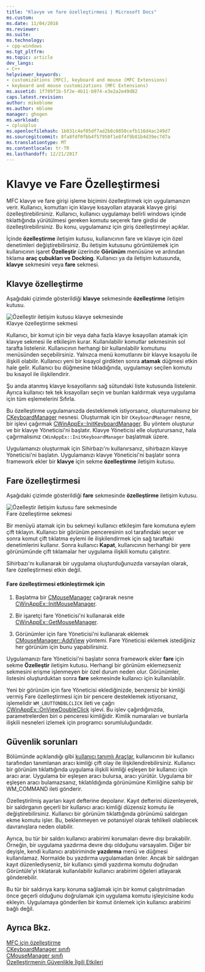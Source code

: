 ```yaml
---
title: "Klavye ve fare özelleştirmesi | Microsoft Docs"
ms.custom: 
ms.date: 11/04/2016
ms.reviewer: 
ms.suite: 
ms.technology:
- cpp-windows
ms.tgt_pltfrm: 
ms.topic: article
dev_langs:
- C++
helpviewer_keywords:
- customizations [MFC], keyboard and mouse (MFC Extensions)
- keyboard and mouse customizations (MFC Extensions)
ms.assetid: 1f789f1b-5f2e-4b11-b974-e3e2a2e49d82
caps.latest.revision: 
author: mikeblome
ms.author: mblome
manager: ghogen
ms.workload:
- cplusplus
ms.openlocfilehash: 1b031c4af05df7ad2b8c0850cefb116d4ac249d7
ms.sourcegitcommit: 8fa8fdf0fbb4f57950f1e8f4f9b81b4d39ec7d7a
ms.translationtype: MT
ms.contentlocale: tr-TR
ms.lasthandoff: 12/21/2017
---
```

# <a name="keyboard-and-mouse-customization"></a>Klavye ve Fare Özelleştirmesi
MFC klavye ve fare girişi işleme biçimini özelleştirmek için uygulamanızın verir. Kullanıcı, komutları için klavye kısayolları atayarak klavye girişi özelleştirebilirsiniz. Kullanıcı, kullanıcı uygulamayı belirli windows içinde tıklattığında yürütülmesi gereken komutu seçerek fare girdisi de özelleştirebilirsiniz. Bu konu, uygulamanız için giriş özelleştirmeyi açıklar.  
  
 İçinde **özelleştirme** iletişim kutusu, kullanıcının fare ve klavye için özel denetimleri değiştirebilirsiniz. Bu iletişim kutusunu görüntülemek için kullanıcının işaret **Özelleştir** üzerinde **Görünüm** menüsüne ve ardından tıklama **araç çubukları ve Docking**. Kullanıcı ya da iletişim kutusunda, **klavye** sekmesini veya **fare** sekmesi.  
  
## <a name="keyboard-customization"></a>Klavye özelleştirme  
 Aşağıdaki çizimde gösterildiği **klavye** sekmesinde **özelleştirme** iletişim kutusu.  
  
 ![Özelleştir iletişim kutusu klavye sekmesinde](../mfc/media/mfcnextkeyboardtab.png "mfcnextkeyboardtab")  
Klavye özelleştirme sekmesi  
  
 Kullanıcı, bir komut için bir veya daha fazla klavye kısayolları atamak için klavye sekmesi ile etkileşim kurar. Kullanılabilir komutlar sekmesinin sol tarafta listelenir. Kullanıcının herhangi bir kullanılabilir komutunu menüsünden seçebilirsiniz. Yalnızca menü komutlarını bir klavye kısayolu ile ilişkili olabilir. Kullanıcı yeni bir kısayol girdikten sonra **atamak** düğmesi etkin hale gelir. Kullanıcı bu düğmesine tıkladığında, uygulamayı seçilen komutu bu kısayol ile ilişkilendirir.  
  
 Şu anda atanmış klavye kısayollarını sağ sütundaki liste kutusunda listelenir. Ayrıca kullanıcı tek tek kısayolları seçin ve bunları kaldırmak veya uygulama için tüm eşlemelerini Sıfırla.  
  
 Bu özelleştirme uygulamanızda desteklemek istiyorsanız, oluşturmalısınız bir [CKeyboardManager](../mfc/reference/ckeyboardmanager-class.md) nesnesi. Oluşturmak için bir `CKeyboardManager` nesne, bir işlevi çağırmak [CWinAppEx::InitKeyboardManager](../mfc/reference/cwinappex-class.md#initkeyboardmanager). Bu yöntem oluşturur ve bir klavye Yöneticisi'ni başlatır. Klavye Yöneticisi elle oluşturursanız, hala çağırmalısınız `CWinAppEx::InitKeyboardManager` başlatmak üzere.  
  
 Uygulamanızı oluşturmak için Sihirbazı'nı kullanırsanız, sihirbazın klavye Yöneticisi'ni başlatın. Uygulamanızı klavye Yöneticisi'ni başlatır sonra framework ekler bir **klavye** için sekme **özelleştirme** iletişim kutusu.  
  
## <a name="mouse-customization"></a>Fare özelleştirmesi  
 Aşağıdaki çizimde gösterildiği **fare** sekmesinde **özelleştirme** iletişim kutusu.  
  
 ![Özelleştir iletişim kutusu fare sekmesinde](../mfc/media/mfcnextmousetab.png "mfcnextmousetab")  
Fare özelleştirme sekmesi  
  
 Bir menüyü atamak için bu sekmeyi kullanıcı etkileşim fare komutuna eylem çift tıklayın. Kullanıcı bir görünüm penceresinin sol tarafındaki seçer ve sonra komut çift tıklatma eylemi ile ilişkilendirmek için sağ taraftaki denetimlerini kullanır. Sonra kullanıcı **Kapat**, kullanıcının herhangi bir yere görünümünde çift tıklamalar her uygulama ilişkili komutu çalıştırır.  
  
 Sihirbazı'nı kullanarak bir uygulama oluşturduğunuzda varsayılan olarak, fare özelleştirmesi etkin değil.  
  
#### <a name="to-enable-mouse-customization"></a>Fare özelleştirmesi etkinleştirmek için  
  
1.  Başlatma bir [CMouseManager](../mfc/reference/cmousemanager-class.md) çağırarak nesne [CWinAppEx::InitMouseManager](../mfc/reference/cwinappex-class.md#initmousemanager).  
  
2.  Bir işaretçi fare Yöneticisi'ni kullanarak elde [CWinAppEx::GetMouseManager](../mfc/reference/cwinappex-class.md#getmousemanager).  
  
3.  Görünümler için fare Yöneticisi'ni kullanarak eklemek [CMouseManager::AddView](../mfc/reference/cmousemanager-class.md#addview) yöntemi. Fare Yöneticisi eklemek istediğiniz her görünüm için bunu yapabilirsiniz.  
  
 Uygulamanızı fare Yöneticisi'ni başlatır sonra framework ekler **fare** için sekme **Özelleştir** iletişim kutusu. Herhangi bir görünüm eklemezseniz sekmesini erişme işlenmeyen bir özel durum neden olur. Görünümler, listesini oluşturduktan sonra **fare** sekmesinde kullanıcı için kullanılabilir.  
  
 Yeni bir görünüm için fare Yöneticisi eklediğinizde, benzersiz bir kimliği vermiş Fare özelleştirmesi için bir pencere desteklemek istiyorsanız, işlemelidir `WM_LBUTTONDBLCLICK` ileti ve çağrı [CWinAppEx::OnViewDoubleClick](../mfc/reference/cwinappex-class.md#onviewdoubleclick) işlevi. Bu işlev çağırdığınızda, parametrelerden biri o penceresi kimliğidir. Kimlik numaraları ve bunlarla ilişkili nesneleri izlemek için programcı sorumluluğundadır.  
  
## <a name="security-concerns"></a>Güvenlik sorunları  
 Bölümünde açıklandığı gibi [kullanıcı tanımlı Araçlar](../mfc/user-defined-tools.md), kullanıcının bir kullanıcı tarafından tanımlanan aracı kimliği çift olay ile ilişkilendirebilirsiniz. Kullanıcı bir görünüm tıklattığında uygulama ilişkili kimliği eşleşen bir kullanıcı için aracı arar. Uygulama bir eşleşen aracı bulursa, aracı yürütür. Uygulama bir eşleşen aracı bulamazsanız, tıklatıldığında görünümüne Kimliğine sahip bir WM_COMMAND ileti gönderir.  
  
 Özelleştirilmiş ayarları kayıt defterine depolanır. Kayıt defterini düzenleyerek, bir saldırganın geçerli bir kullanıcı aracı kimliği düzensiz komutu ile değiştirebilirsiniz. Kullanıcı bir görünüm tıklattığında görünümü saldırgan ekme komutu işler. Bu, beklenmeyen ve potansiyel olarak tehlikeli olabilecek davranışlara neden olabilir.  
  
 Ayrıca, bu tür bir saldırı kullanıcı arabirimi korumaları devre dışı bırakabilir. Örneğin, bir uygulama yazdırma devre dışı olduğunu varsayalım. Diğer bir deyişle, kendi kullanıcı arabiriminde **yazdırma** menü ve düğmesi kullanılamaz. Normalde bu yazdırma uygulamadan önler. Ancak bir saldırgan kayıt düzenlediyseniz, bir kullanıcı şimdi yazdırma komutu doğrudan Görüntüle'yi tıklatarak kullanılabilir kullanıcı arabirimi öğeleri atlayarak gönderebilir.  
  
 Bu tür bir saldırıya karşı koruma sağlamak için bir komut çalıştırılmadan önce geçerli olduğunu doğrulamak için uygulama komutu işleyicisine kodu ekleyin. Uygulamaya gönderilen bir komut önlemek için kullanıcı arabirimi bağlı değil.  
  
## <a name="see-also"></a>Ayrıca Bkz.  
 [MFC için özelleştirme](../mfc/customization-for-mfc.md)   
 [CKeyboardManager sınıfı](../mfc/reference/ckeyboardmanager-class.md)   
 [CMouseManager sınıfı](../mfc/reference/cmousemanager-class.md)   
 [Özelleştirmenin Güvenlikle İlgili Etkileri](../mfc/security-implications-of-customization.md)

